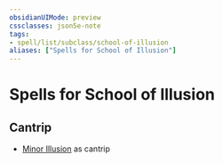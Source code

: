 ```yaml
---
obsidianUIMode: preview
cssclasses: json5e-note
tags:
- spell/list/subclass/school-of-illusion
aliases: ["Spells for School of Illusion"]
---
```

# Spells for School of Illusion

## Cantrip

- [Minor Illusion](minor-illusion "PHB") as cantrip